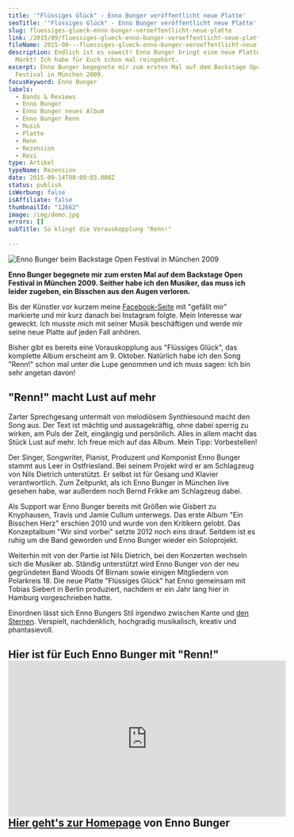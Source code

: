 ```yaml
---
title: '"Flüssiges Glück" - Enno Bunger veröffentlicht neue Platte'
seoTitle: '"Flüssiges Glück" - Enno Bunger veröffentlicht neue Platte'
slug: fluessiges-glueck-enno-bunger-veroeffentlicht-neue-platte
link: /2015/09/fluessiges-glueck-enno-bunger-veroeffentlicht-neue-platte/
fileName: 2015-09---fluessiges-glueck-enno-bunger-veroeffentlicht-neue-platte.md
description: Endlich ist es soweit! Enno Bunger bringt eine neue Platte auf den
  Markt! Ich habe für Euch schon mal reingehört.
excerpt: Enno Bunger begegnete mir zum ersten Mal auf dem Backstage Open
  Festival in München 2009.
focusKeyword: Enno Bunger
labels:
  - Bands & Reviews
  - Enno Bunger
  - Enno Bunger neues Album
  - Enno Bunger Renn
  - Musik
  - Platte
  - Renn
  - Rezension
  - Rezi
type: Artikel
typeName: Rezension
date: 2015-09-14T08:09:03.000Z
status: publish
isWerbung: false
isAffiliate: false
thumbnailId: "12662"
image: /img/demo.jpg
errors: []
subTitle: So klingt die Vorauskopplung "Renn!"
  
---
```


![Enno Bunger beim Backstage Open Festival in München 2009](http://cardamonchai.com/wp-content/uploads/2015/09/9825441026_d0361ee00d_z-1-640x480.jpg "Enno Bunger mit seiner Band beim Backstage Open Festival in München 2009")

**Enno Bunger begegnete mir zum ersten Mal auf dem Backstage Open Festival in
München 2009. Seither habe ich den Musiker, das muss ich leider zugeben, ein
Bisschen aus den Augen verloren.**

Bis der Künstler vor kurzem meine
[Facebook-Seite](http://www.facebook.com/cardamonchai) mit "gefällt mir"
markierte und mir kurz danach bei Instagram folgte. Mein Interesse war geweckt.
Ich musste mich mit seiner Musik beschäftigen und werde mir seine neue Platte
auf jeden Fall anhören.

Bisher gibt es bereits eine Vorauskopplung aus "Flüssiges Glück", das komplette
Album erscheint am 9. Oktober. Natürlich habe ich den Song "Renn!" schon mal
unter die Lupe genommen und ich muss sagen: Ich bin sehr angetan davon!

## "Renn!" macht Lust auf mehr

Zarter Sprechgesang untermalt von melodiösem Synthiesound macht den Song aus.
Der Text ist mächtig und aussagekräftig, ohne dabei sperrig zu wirken, am Puls
der Zeit, eingängig und persönlich. Alles in allem macht das Stück Lust auf
mehr. Ich freue mich auf das Album. Mein Tipp: Vorbestellen!

Der Singer, Songwriter, Pianist, Produzent und Komponist Enno Bunger stammt aus
Leer in Ostfriesland. Bei seinem Projekt wird er am Schlagzeug von Nils Dietrich
unterstützt. Er selbst ist für Gesang und Klavier verantwortlich. Zum Zeitpunkt,
als ich Enno Bunger in München live gesehen habe, war außerdem noch Bernd Frikke
am Schlagzeug dabei.

Als Support war Enno Bunger bereits mit Größen wie Gisbert zu Knyphausen, Travis
und Jamie Cullum unterwegs. Das erste Album "Ein Bisschen Herz" erschien 2010
und wurde von den Kritikern gelobt. Das Konzeptalbum "Wir sind vorbei" setzte
2012 noch eins drauf. Seitdem ist es ruhig um die Band geworden und Enno Bunger
wieder ein Soloprojekt.

Weiterhin mit von der Partie ist Nils Dietrich, bei den Konzerten wechseln sich
die Musiker ab. Ständig unterstützt wird Enno Bunger von der neu gegründeten
Band Woods Of Birnam sowie einigen Mitgliedern von Polarkreis 18. Die neue
Platte "Flüssiges Glück" hat Enno gemeinsam mit Tobias Siebert in Berlin
produziert, nachdem er ein Jahr lang hier in Hamburg vorgeschrieben hatte.

Einordnen lässt sich Enno Bungers Stil irgendwo zwischen Kante und
[den Sternen](/2014/09/flucht-in-die-flucht/). Verspielt, nachdenklich,
hochgradig musikalisch, kreativ und phantasievoll.

## Hier ist für Euch Enno Bunger mit "Renn!"<iframe src="https://www.youtube.com/embed/SmBP2lMhEnE" width="560" height="315" frameborder="0" allowfullscreen="allowfullscreen"></iframe> [Hier geht's zur Homepage](http://ennobunger.de/) von Enno Bunger

  